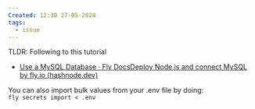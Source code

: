 ```yaml
---
Created: 12:30 27-05-2024
tags:
  - issue
---
```


TLDR: 
Following to this tutorial 
- [Use a MySQL Database · Fly Docs](https://fly.io/docs/app-guides/mysql-on-fly/)[Deploy Node.js and connect MySQL by fly.io (hashnode.dev)](https://wensu.hashnode.dev/deploy-nodejs-and-connect-mysql-by-flyio)

You can also import bulk values from your .env file by doing:  
`fly secrets import < .env`